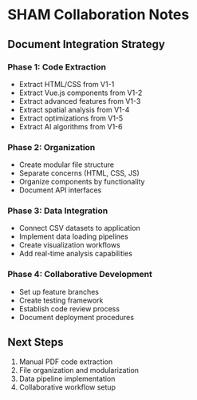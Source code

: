 # SHAM Collaboration Notes

## Document Integration Strategy

### Phase 1: Code Extraction
- Extract HTML/CSS from V1-1
- Extract Vue.js components from V1-2  
- Extract advanced features from V1-3
- Extract spatial analysis from V1-4
- Extract optimizations from V1-5
- Extract AI algorithms from V1-6

### Phase 2: Organization
- Create modular file structure
- Separate concerns (HTML, CSS, JS)
- Organize components by functionality
- Document API interfaces

### Phase 3: Data Integration
- Connect CSV datasets to application
- Implement data loading pipelines
- Create visualization workflows
- Add real-time analysis capabilities

### Phase 4: Collaborative Development
- Set up feature branches
- Create testing framework
- Establish code review process
- Document deployment procedures

## Next Steps
1. Manual PDF code extraction
2. File organization and modularization
3. Data pipeline implementation
4. Collaborative workflow setup
